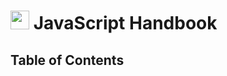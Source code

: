 # <img src=https://upload.wikimedia.org/wikipedia/commons/thumb/9/99/Unofficial_JavaScript_logo_2.svg/2048px-Unofficial_JavaScript_logo_2.svg.png width=30px> JavaScript Handbook

## Table of Contents
